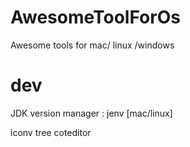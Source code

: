 # AwesomeToolForOs
Awesome tools for mac/ linux /windows


# dev
JDK version manager : jenv [mac/linux]

iconv
tree
coteditor
